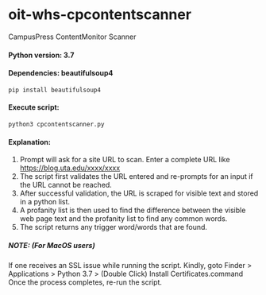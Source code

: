 # oit-whs-cpcontentscanner
CampusPress ContentMonitor Scanner

#### Python version: 3.7
#### Dependencies: beautifulsoup4
```pip install beautifulsoup4```

#### Execute script: 
```python3 cpcontentscanner.py```

#### Explanation: 
1. Prompt will ask for a site URL to scan. Enter a complete URL like https://blog.uta.edu/xxxx/xxxx
2. The script first validates the URL entered and re-prompts for an input if the URL cannot be reached.
3. After successful validation, the URL is scraped for visible text and stored in a python list.
4. A profanity list is then used to find the difference between the visible web page text and the profanity list to find any common words.
5. The script returns any trigger word/words that are found.

##### NOTE: (For MacOS users)
If one receives an SSL issue while running the script. Kindly, goto Finder > Applications > Python 3.7 > (Double Click) Install Certificates.command
Once the process completes, re-run the script.
